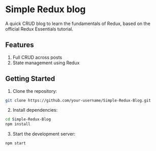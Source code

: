 # Simple Redux blog

A quick CRUD blog to learn the fundamentals of Redux, based on the official Redux Essentials tutorial.

## Features

1. Full CRUD across posts
2. State management using Redux

## Getting Started

1. Clone the repository:

```bash
git clone https://github.com/your-username/Simple-Redux-Blog.git
```

2. Install dependencies:

```bash
cd Simple-Redux-Blog
npm install
```

3. Start the development server:

```bash
npm start
```
